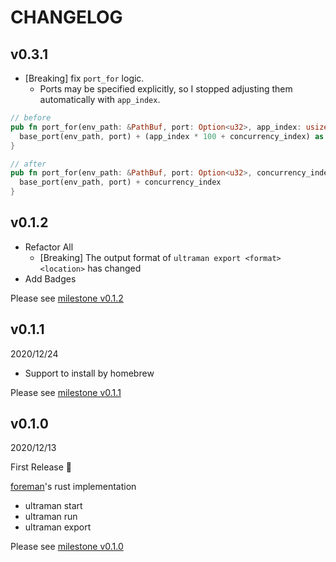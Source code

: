 # CHANGELOG

## v0.3.1

- [Breaking] fix `port_for` logic.
  - Ports may be specified explicitly, so I stopped adjusting them automatically with `app_index`.

```rs
// before
pub fn port_for(env_path: &PathBuf, port: Option<u32>, app_index: usize, concurrency_index: usize) -> u32 { 
  base_port(env_path, port) + (app_index * 100 + concurrency_index) as u32 
} 

// after
pub fn port_for(env_path: &PathBuf, port: Option<u32>, concurrency_index: usize) -> u32 { 
  base_port(env_path, port) + concurrency_index
} 
```

## v0.1.2

- Refactor All
  - [Breaking] The output format of `ultraman export <format> <location>` has changed
- Add Badges

Please see [milestone v0.1.2](https://github.com/yukihirop/ultraman/milestone/3?closed=1)

## v0.1.1

2020/12/24

- Support to install by homebrew

Please see [milestone v0.1.1](https://github.com/yukihirop/ultraman/milestone/2?closed=1)

## v0.1.0

2020/12/13

First Release 🎉

[foreman](https://github.com/ddollar/foreman)'s rust implementation

- ultraman start
- ultraman run <command>
- ultraman export <format> <location>

Please see [milestone v0.1.0](https://github.com/yukihirop/ultraman/milestone/1?closed=1)
